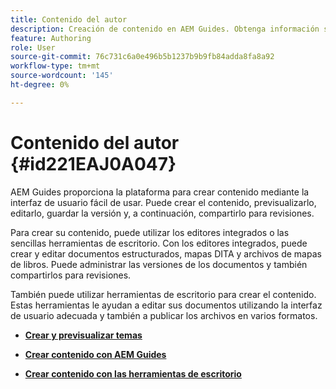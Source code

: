 ```yaml
---
title: Contenido del autor
description: Creación de contenido en AEM Guides. Obtenga información sobre cómo crear, obtener una vista previa, editar, guardar la versión del documento y compartirlo para revisiones.
feature: Authoring
role: User
source-git-commit: 76c731c6a0e496b5b1237b9b9fb84adda8fa8a92
workflow-type: tm+mt
source-wordcount: '145'
ht-degree: 0%

---
```


# Contenido del autor {#id221EAJ0A047}

AEM Guides proporciona la plataforma para crear contenido mediante la interfaz de usuario fácil de usar. Puede crear el contenido, previsualizarlo, editarlo, guardar la versión y, a continuación, compartirlo para revisiones.

Para crear su contenido, puede utilizar los editores integrados o las sencillas herramientas de escritorio. Con los editores integrados, puede crear y editar documentos estructurados, mapas DITA y archivos de mapas de libros. Puede administrar las versiones de los documentos y también compartirlos para revisiones.

También puede utilizar herramientas de escritorio para crear el contenido. Estas herramientas le ayudan a editar sus documentos utilizando la interfaz de usuario adecuada y también a publicar los archivos en varios formatos.

- **[Crear y previsualizar temas](create-preview-topics.md)**

- **[Crear contenido con AEM Guides](authoring-content-xml-doc.md)**

- **[Crear contenido con las herramientas de escritorio](author-desktop-tools.md)**
